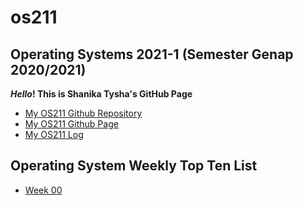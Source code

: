 # os211

## Operating Systems 2021-1 (Semester Genap 2020/2021)
**_Hello_! This is Shanika Tysha's GitHub Page**

* [My OS211 Github Repository](https://github.com/shanikatysha/os211/)
* [My OS211 Github Page](https://shanikatysha.github.io/os211/)
* [My OS211 Log](https://github.com/shanikatysha/os211/blob/master/TXT/mylog.txt)

## Operating System Weekly Top Ten List
* [Week 00](W00/)
